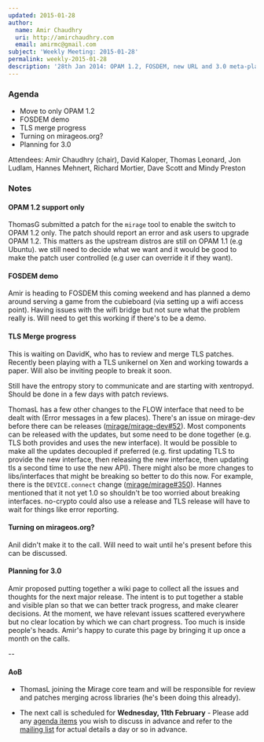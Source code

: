 ```yaml
---
updated: 2015-01-28
author:
  name: Amir Chaudhry
  uri: http://amirchaudhry.com
  email: amirmc@gmail.com
subject: 'Weekly Meeting: 2015-01-28'
permalink: weekly-2015-01-28
description: '28th Jan 2014: OPAM 1.2, FOSDEM, new URL and 3.0 meta-planning'
---
```


### Agenda ###

- Move to only OPAM 1.2
- FOSDEM demo
- TLS merge progress
- Turning on mirageos.org?
- Planning for 3.0

Attendees: 
Amir Chaudhry (chair), David Kaloper, Thomas Leonard, Jon Ludlam,
Hannes Mehnert, Richard Mortier, Dave Scott and Mindy Preston


### Notes ###

#### OPAM 1.2 support only ####

ThomasG submitted a patch for the `mirage` tool to enable the switch to
OPAM 1.2 only. The patch should report an error and ask users to upgrade
OPAM 1.2. This matters as the upstream distros are still on OPAM 1.1 (e.g
Ubuntu).  we still need to decide what we want and it would be good to make
the patch user controlled (e.g user can override it if they want).

#### FOSDEM demo ####

Amir is heading to FOSDEM this coming weekend and has planned a demo around
serving a game from the cubieboard (via setting up a wifi access point).
Having issues with the wifi bridge but not sure what the problem really is.
Will need to get this working if there's to be a demo.

#### TLS Merge progress ####

This is waiting on DavidK, who has to review and merge TLS patches. Recently
been playing with a TLS unikernel on Xen and working towards a paper. Will
also be inviting people to break it soon.

Still have the entropy story to communicate and are starting with xentropyd.
Should be done in a few days with patch reviews.

ThomasL has a few other changes to the FLOW interface that need to be dealt
with (Error messages in a few places). There's an issue on mirage-dev before
there can be releases ([mirage/mirage-dev#52][]). Most components can be
released with the updates, but some need to be done together (e.g. TLS both
provides and uses the new interface). It would be possible to make all the
updates decoupled if preferred (e.g. first updating TLS to provide the new
interface, then releasing the new interface, then updating tls a second time
to use the new API).
There might also be more changes to libs/interfaces
that might be breaking so better to do this now. For example, there is the
`DEVICE.connect` change ([mirage/mirage#350][]). Hannes mentioned that it not
yet 1.0 so shouldn't be too worried about breaking interfaces. no-crypto could
also use a release and TLS release will have to wait for things like error
reporting.


#### Turning on mirageos.org? ####

Anil didn't make it to the call. Will need to wait until he's present before
this can be discussed.


#### Planning for 3.0 ####

Amir proposed putting together a wiki page to collect all the issues and
thoughts for the next major release. The intent is to put together a stable
and visible plan so that we can better track progress, and make clearer
decisions. At the moment, we have relevant issues scattered everywhere but no
clear location by which we can chart progress.  Too much is inside people's
heads. Amir's happy to curate this page by bringing it up once a month on the
calls.


-- 

#### AoB ####

- ThomasL joining the Mirage core team and will be responsible for review and
patches merging across libraries (he's been doing this already).

- The next call is scheduled for **Wednesday, 11th February** - Please add any
[agenda items][call-agenda] you wish to discuss in advance and refer to the
[mailing list][mir-mail] for actual details a day or so in advance.

[call-agenda]: https://github.com/mirage/mirage-www/wiki/Call-Agenda
[mir-mail]: http://lists.xenproject.org/cgi-bin/mailman/listinfo/mirageos-devel

[mirage/mirage-dev#52]: https://github.com/mirage/mirage-dev/pull/52
[mirage/mirage#350]: https://github.com/mirage/mirage/pull/350

